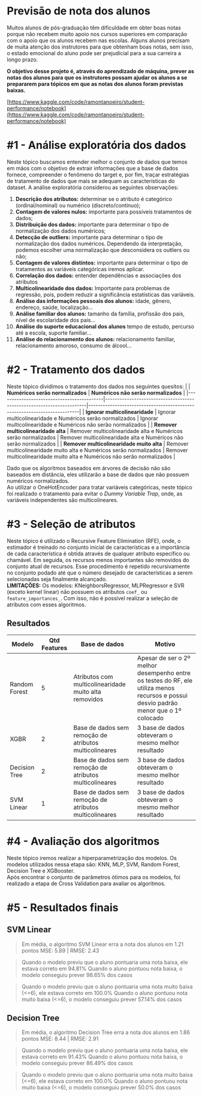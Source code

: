 # Previsão de nota dos alunos
Muitos alunos de pós-graduação têm dificuldade em obter boas notas porque não recebem muito apoio nos cursos superiores em comparação com o apoio que os alunos recebem nas escolas. Alguns alunos precisam de muita atenção dos instrutores para que obtenham boas notas, sem isso, o estado emocional do aluno pode ser prejudicial para a sua carreira a longo prazo.

**O objetivo desse projeto é, através do aprendizado de máquina, prever as notas dos alunos para que os instrutores possam ajudar os alunos a se prepararem para tópicos em que as notas dos alunos foram previstas baixas.**

[https://www.kaggle.com/code/ramontanoeiro/student-performance/notebook](https://www.kaggle.com/code/ramontanoeiro/student-performance/notebook)
# #1 - Análise exploratória dos dados
Neste tópico buscamos entender melhor o conjunto de dados que temos em mãos com o objetivo de extrair informações que a base de dados fornece, compreender o fenômeno do target e, por fim, traçar estratégias de tratamento de dados que mais se adequam as características do dataset. A análise exploratória considerou as seguintes observações:
1. **Descrição dos atributos:** determinar se o atributo é categórico (ordinal/nominal) ou numérico (discreto/contínuo);
2. **Contagem de valores nulos:** importante para possíveis tratamentos de dados;
3. **Distribuição dos dados:** importante para determinar o tipo de normalização dos dados numéricos;
4. **Detecção de outliers:** importante para determinar o tipo de normalização dos dados numéricos. Dependendo da interpretação, podemos escolher uma normalização que desconsidera os outliers ou não;
5. **Contagem de valores distintos:** importante para determinar o tipo de tratamentos as variáveis categóricas iremos aplicar.
6. **Correlação dos dados:** entender dependências e associações dos atributos
7. **Multicolinearidade dos dados:** Importante para problemas de regressão, pois, podem reduzir a significância estatísticas das variáveis.
8. **Análise das informações pessoais dos alunos:** idade, gênero, endereço, saúde, localização...
9. **Análise familiar dos alunos:** tamanho da família, profissão dos pais, nível de escolaridade dos pais...
10. **Análise do suporte educacional dos alunos**  tempo de estudo, percurso até a escola, suporte familiar...
11. **Análise do relacionamento dos alunos:** relacionamento familiar, relacionamento amoroso, consumo de álcool...

# #2 - Tratamento dos dados
Neste tópico dividimos o tratamento dos dados nos seguintes quesitos:
|                                           | **Numéricos serão normalizados**                                     | **Numéricos não serão normalizados**                                     |
|-------------------------------------------|----------------------------------------------------------------------|--------------------------------------------------------------------------|
| **Ignorar multicolinearidade**            | Ignorar multicolinearidade e Numéricos serão normalizados            | Ignorar multicolinearidade e Numéricos não serão normalizados            |
| **Remover multicolinearidade alta**       | Remover multicolinearidade alta e Numéricos serão normalizados       | Remover multicolinearidade alta e Numéricos não serão normalizados       |
| **Remover multicolinearidade muito alta** | Remover multicolinearidade muito alta e Numéricos serão normalizados | Remover multicolinearidade muito alta e Numéricos não serão normalizados |

Dado que os algoritmos baseados em árvores de decisão não são baseados em distância, eles utilizarão a base de dados que não possuem numéricos normalizados.  
Ao utilizar o OneHotEncoder para tratar variáveis categóricas, neste tópico foi realizado o tratamento para evitar o *Dummy Variable Trap*, onde, as variáveis ​​independentes são multicolineares.

# #3 - Seleção de atributos
Neste tópico é utilizado o Recursive Feature Elimination (RFE), onde, o estimador é treinado no conjunto inicial de características e a importância de cada característica é obtida através de qualquer atributo específico ou chamável. Em seguida, os recursos menos importantes são removidos do conjunto atual de recursos. Esse procedimento é repetido recursivamente no conjunto podado até que o número desejado de características a serem selecionadas seja finalmente alcançado.  
**LIMITAÇÕES:** Os modelos: KNeighborsRegressor, MLPRegressor e SVR (exceto kernel linear) não possuem os atributos `coef_` ou `feature_importances_`. Com isso, não é possível realizar a seleção de atributos com esses algoritmos.
## Resultados
| Modelo        | Qtd Features | Base de dados                                          | Motivo                                                                                                                                |
|---------------|--------------|--------------------------------------------------------|---------------------------------------------------------------------------------------------------------------------------------------|
| Random Forest | 5            | Atributos com multicolinearidade muito alta removidos  | Apesar de ser o 2º melhor desempenho entre os testes do RF, ele utiliza menos recursos e possui desvio padrão menor que o 1º colocado |
| XGBR          | 2            | Base de dados sem remoção de atributos multicolineares | 3 base de dados obteveram o mesmo melhor resultado                                                                                    |
| Decision Tree | 2            | Base de dados sem remoção de atributos multicolineares | 3 base de dados obteveram o mesmo melhor resultado                                                                                    |
| SVM Linear    | 1            | Base de dados sem remoção de atributos multicolineares | 3 base de dados obteveram o mesmo melhor resultado                                                                                    |
# #4 - Avaliação dos algoritmos
Neste tópico iremos realizar a hiperparametrização dos modelos. Os modelos utilizados nessa etapa são: KNN, MLP, SVM, Random Forest, Decision Tree e XGBooster.  
Após encontrar o conjunto de parâmetros ótimos para os modelos, foi realizado a etapa de Cross Validation para avaliar os algoritmos.

# #5 - Resultados finais
## SVM Linear
> Em média, o algoritmo SVM Linear erra a nota dos alunos em 1.21 pontos
MSE: 5.89 | RMSE: 2.43  

> Quando o modelo previu que o aluno pontuaria uma nota baixa, ele estava correto em 94.81% 
Quando o aluno pontuou nota baixa, o modelo conseguiu prever 98.65% dos casos

> Quando o modelo previu que o aluno pontuaria uma nota muito baixa (<=6), ele estava correto em 100.0%
Quando o aluno pontuou nota muito baixa (<=6), o modelo conseguiu prever 57.14% dos casos
## Decision Tree
> Em média, o algoritmo Decision Tree erra a nota dos alunos em 1.86 pontos
MSE: 8.44 | RMSE: 2.91

> Quando o modelo previu que o aluno pontuaria uma nota baixa, ele estava correto em 91.43%
Quando o aluno pontuou nota baixa, o modelo conseguiu prever 86.49% dos casos

> Quando o modelo previu que o aluno pontuaria uma nota muito baixa (<=6), ele estava correto em 100.0%
Quando o aluno pontuou nota muito baixa (<=6), o modelo conseguiu prever 50.0% dos casos